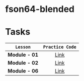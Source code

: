 # fson64-blended

# Tasks

|    `Lesson`     |                               `Practice Code`                               |
| :-------------: | :-------------------------------------------------------------------------: |
| **Module - 01** | [Link](https://github.com/pavlo-sheremet-dev/fson64-blended/tree/module-01) |
| **Module - 02** | [Link](https://github.com/pavlo-sheremet-dev/fson64-blended/tree/module-02) |
| **Module - 06** | [Link](https://github.com/pavlo-sheremet-dev/fson64-blended/tree/module-06) |

